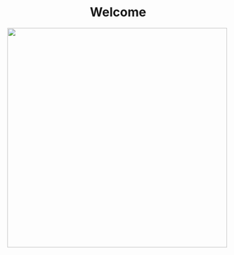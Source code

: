 <h1 align="center">Welcome</h1>
<img src="https://media2.giphy.com/media/PCDrjJnpj0nutNvqkE/200.webp?cid=ecf05e47ep4f79w6ly8or2ahq53xbdqo8ayy83ea2cxvwetp&ep=v1_gifs_search&rid=200.webp&ct=g" alt="" width="500" height="500"/>


